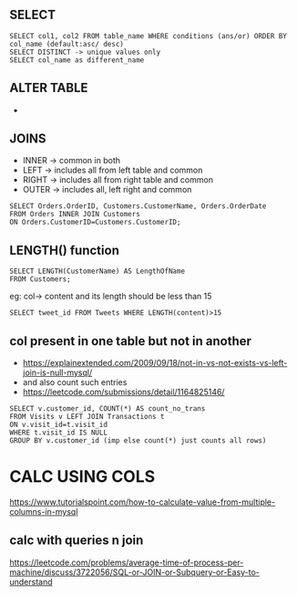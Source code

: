 ## SELECT
```mysql
SELECT col1, col2 FROM table_name WHERE conditions (ans/or) ORDER BY col_name (default:asc/ desc)
SELECT DISTINCT -> unique values only
SELECT col_name as different_name
```

## ALTER TABLE
-

## JOINS
- INNER -> common in both
- LEFT -> includes all from left table and common
- RIGHT -> includes all from right table and common
- OUTER -> includes all, left right and common
```mysql
SELECT Orders.OrderID, Customers.CustomerName, Orders.OrderDate
FROM Orders INNER JOIN Customers
ON Orders.CustomerID=Customers.CustomerID;
```
## LENGTH() function
```mysql
SELECT LENGTH(CustomerName) AS LengthOfName
FROM Customers;
```
eg: col-> content and its length should be less than 15
```mysql
SELECT tweet_id FROM Tweets WHERE LENGTH(content)>15
```
## col present in one table but not in another
- https://explainextended.com/2009/09/18/not-in-vs-not-exists-vs-left-join-is-null-mysql/
- and also count such entries
- https://leetcode.com/submissions/detail/1164825146/
```
SELECT v.customer_id, COUNT(*) AS count_no_trans
FROM Visits v LEFT JOIN Transactions t
ON v.visit_id=t.visit_id
WHERE t.visit_id IS NULL 
GROUP BY v.customer_id (imp else count(*) just counts all rows)
```
# CALC USING COLS
https://www.tutorialspoint.com/how-to-calculate-value-from-multiple-columns-in-mysql
## calc with queries n join
https://leetcode.com/problems/average-time-of-process-per-machine/discuss/3722056/SQL-or-JOIN-or-Subquery-or-Easy-to-understand
